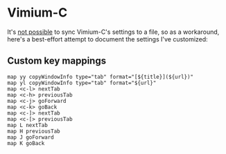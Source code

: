 # Vimium-C

It's [not possible](https://github.com/gdh1995/vimium-c/issues/563) to sync Vimium-C's settings to a file, so as a workaround, here's a best-effort attempt to document the settings I've customized:

## Custom key mappings

```
map yy copyWindowInfo type="tab" format="[${title}](${url})"
map yl copyWindowInfo type="tab" format="${url}"
map <c-l> nextTab
map <c-h> previousTab
map <c-j> goForward
map <c-k> goBack
map <c-]> nextTab
map <c-[> previousTab
map L nextTab
map H previousTab
map J goForward
map K goBack
```
